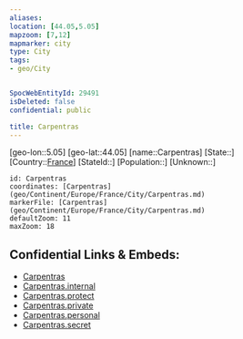 ```yaml
---
aliases: 
location: [44.05,5.05]
mapzoom: [7,12] 
mapmarker: city 
type: City
tags:
- geo/City


SpocWebEntityId: 29491
isDeleted: false
confidential: public

title: Carpentras
---
```

[geo-lon::5.05]
[geo-lat::44.05]
[name::Carpentras]
[State::]
[Country::[France](geo/Continent/Europe/France.md)]
[StateId::]
[Population::]
[Unknown::]


```leaflet
id: Carpentras
coordinates: [Carpentras](geo/Continent/Europe/France/City/Carpentras.md)
markerFile: [Carpentras](geo/Continent/Europe/France/City/Carpentras.md)
defaultZoom: 11 
maxZoom: 18
```


## Confidential Links & Embeds: 
- [Carpentras](../../../../../../_public/geo/Continent/Europe/France/City/Carpentras.md) 
- [Carpentras.internal](../../../../../../_internal/geo/Continent/Europe/France/City/Carpentras.internal.md) 
- [Carpentras.protect](../../../../../../_protect/geo/Continent/Europe/France/City/Carpentras.protect.md) 
- [Carpentras.private](../../../../../../_private/geo/Continent/Europe/France/City/Carpentras.private.md) 
- [Carpentras.personal](../../../../../../_personal/geo/Continent/Europe/France/City/Carpentras.personal.md) 
- [Carpentras.secret](../../../../../../_secret/geo/Continent/Europe/France/City/Carpentras.secret.md) 
